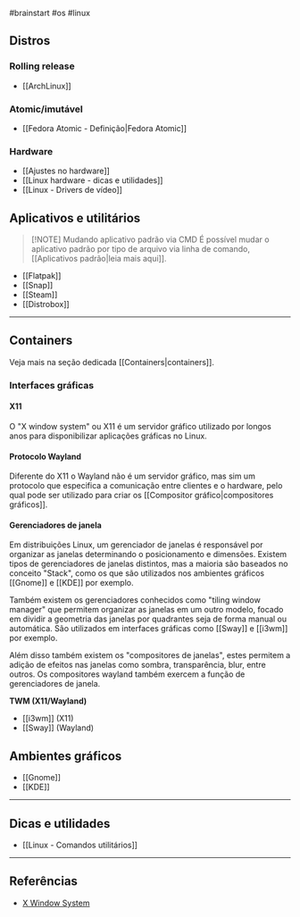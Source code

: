 #brainstart #os #linux

## Distros
### Rolling release
- [[ArchLinux]]

### Atomic/imutável
- [[Fedora Atomic - Definição|Fedora Atomic]]

### Hardware
- [[Ajustes no hardware]]
- [[Linux hardware - dicas e utilidades]]
- [[Linux - Drivers de vídeo]]

## Aplicativos e utilitários

> [!NOTE] Mudando aplicativo padrão via CMD
> É possível mudar o aplicativo padrão por tipo de arquivo via linha de comando, [[Aplicativos padrão|leia mais aqui]].

- [[Flatpak]]
- [[Snap]]
- [[Steam]]
- [[Distrobox]]

---
## Containers
Veja mais na seção dedicada [[Containers|containers]].

### Interfaces gráficas

#### X11
O "X window system" ou X11 é um servidor gráfico utilizado por longos anos para disponibilizar aplicações gráficas no Linux.

#### Protocolo Wayland
Diferente do X11 o Wayland não é um servidor gráfico, mas sim um protocolo que especifica a comunicação entre clientes e o hardware, pelo qual pode ser utilizado para criar os [[Compositor gráfico|compositores gráficos]].

#### Gerenciadores de janela
Em distribuições Linux, um gerenciador de janelas é responsável por organizar as janelas determinando o posicionamento e dimensões. Existem tipos de gerenciadores de janelas distintos, mas a maioria são baseados no conceito "Stack", como os que são utilizados nos ambientes gráficos [[Gnome]] e [[KDE]] por exemplo.

Também existem os gerenciadores conhecidos como "tiling window manager" que permitem organizar as janelas em um outro modelo, focado em dividir a geometria das janelas por quadrantes seja de forma manual ou automática. São utilizados em interfaces gráficas como [[Sway]] e [[i3wm]] por exemplo.

Além disso também existem os "compositores de janelas", estes permitem a adição de efeitos nas janelas como sombra, transparência, blur, entre outros. Os compositores wayland também exercem a função de gerenciadores de janela.

**TWM (X11/Wayland)**
- [[i3wm]] (X11)
- [[Sway]] (Wayland)

## Ambientes gráficos
- [[Gnome]]
- [[KDE]]

---
## Dicas e utilidades
- [[Linux - Comandos utilitários]]

---
## Referências
- [X Window System](https://en.wikipedia.org/wiki/X_Window_System)